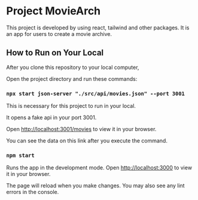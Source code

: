 # Project MovieArch

This project is developed by using react, tailwind and other packages. It is an app for users to create a movie archive.

## How to Run on Your Local

After you clone this repository to your local computer,

Open the project directory and run these commands:

### `npx start json-server "./src/api/movies.json" --port 3001`

This is necessary for this project to run in your local.

It opens a fake api in your port 3001.

Open [http://localhost:3001/movies](http://localhost:3001/movies) to view it in your browser.

You can see the data on this link after you execute the command.

### `npm start`

Runs the app in the development mode.
Open [http://localhost:3000](http://localhost:3000) to view it in your browser.

The page will reload when you make changes.
You may also see any lint errors in the console.
